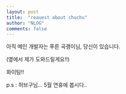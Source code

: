 ```yaml
---
layout: post
title:  "reauest about chuchu"
author: "NLOG"
comments: false
---
```


아직 메인 개발자는 푸른 곡괭이님, 당신이 있습니다.

(옆에서 제가 도와드릴게요!!)

화이팅!!


p.s : 허브구님... 5월 연휴에 봅시다..
